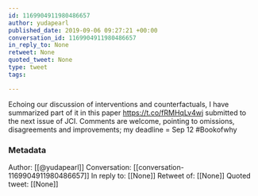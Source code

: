 ```yaml
---
id: 1169904911980486657
author: yudapearl
published_date: 2019-09-06 09:27:21 +00:00
conversation_id: 1169904911980486657
in_reply_to: None
retweet: None
quoted_tweet: None
type: tweet
tags:

---
```


Echoing our discussion of interventions and counterfactuals, I have summarized part of it in this paper  https://t.co/fRMHqLv4wj submitted to the next issue of JCI. Comments are welcome, pointing to omissions, disagreements and improvements; my deadline = Sep 12 #Bookofwhy

### Metadata

Author: [[@yudapearl]]
Conversation: [[conversation-1169904911980486657]]
In reply to: [[None]]
Retweet of: [[None]]
Quoted tweet: [[None]]
